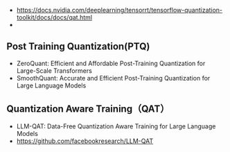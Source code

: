 




- https://docs.nvidia.com/deeplearning/tensorrt/tensorflow-quantization-toolkit/docs/docs/qat.html
- 



## Post Training Quantization(PTQ)

- ZeroQuant: Efficient and Affordable Post-Training Quantization for Large-Scale Transformers
- SmoothQuant: Accurate and Efficient Post-Training Quantization for Large Language Models



## Quantization Aware Training（QAT）

- LLM-QAT: Data-Free Quantization Aware Training for Large Language Models
- https://github.com/facebookresearch/LLM-QAT



